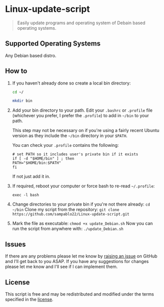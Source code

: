 # Linux-update-script
> Easily update programs and operating system of Debain based operating systems. 

## Supported Operating Systems

Any Debian based distro. 

## How to
1. If you haven't already done so create a local bin directory:
    ```sh
    cd ~/
    ```
    ```sh
    mkdir bin
    ```

2. Add your bin directory to your path. Edit your ```.bashrc``` or ```.profile``` file (whichever you prefer, I prefer the ```.profile```) to add in ```~/bin``` to your path. 

    This step may not be necessary on if you're using a fairly recent Ubuntu version as they include the ```~/bin``` directory in your ```$PATH```.

    You can check your ```.profile``` contains the following:
    ```
    # set PATH so it includes user's private bin if it exists
    if [ -d "$HOME/bin" ] ; then
    PATH="$HOME/bin:$PATH"
    fi
    ```
    If not just add it in.

3.  If required, reboot your computer or force bash to re-read ```~/.profile```:

    ```exec -l bash```
4. Change directories to your private bin if you're not there already:
    ```cd ~/bin```
    Clone my script from the repository:
    ```git clone https://github.com/sampablo22/Linux-update-script.git```
5.  Mark the file as executable:
    ```chmod +x update_Debian.sh```
    Now you can run the script from anywhere with:
    ```./update_Debian.sh```

## Issues
If there are any problems please let me know by [raising an issue] on GitHub and I'll get back to you ASAP. If you have any suggestions for changes please let me know and I'll see if I can implement them. 

## License
This script is free and may be redistributed and modified under the terms specified in the [license].

[license]: https://github.com/sampablo22/Linux-update-script/blob/master/LICENSE
[raising an issue]: https://github.com/sampablo22/Linux-update-script/issues/new
